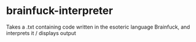 # brainfuck-interpreter
Takes a .txt containing code written in the esoteric language Brainfuck, and interprets it / displays output
